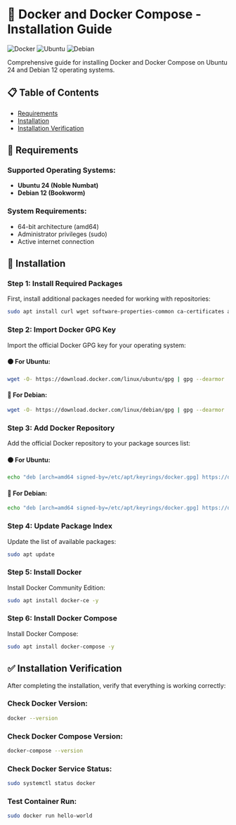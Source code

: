 # 🐳 Docker and Docker Compose - Installation Guide

![Docker](https://img.shields.io/badge/Docker-2CA5E0?style=for-the-badge&logo=docker&logoColor=white)
![Ubuntu](https://img.shields.io/badge/Ubuntu-E95420?style=for-the-badge&logo=ubuntu&logoColor=white)
![Debian](https://img.shields.io/badge/Debian-A81D33?style=for-the-badge&logo=debian&logoColor=white)

Comprehensive guide for installing Docker and Docker Compose on Ubuntu 24 and Debian 12 operating systems.

## 📋 Table of Contents

- [Requirements](#requirements)
- [Installation](#installation)
- [Installation Verification](#installation-verification)

## 🔧 Requirements

### Supported Operating Systems:

- **Ubuntu 24 (Noble Numbat)**
- **Debian 12 (Bookworm)**

### System Requirements:

- 64-bit architecture (amd64)
- Administrator privileges (sudo)
- Active internet connection

## 🚀 Installation

### Step 1: Install Required Packages

First, install additional packages needed for working with repositories:

```bash
sudo apt install curl wget software-properties-common ca-certificates apt-transport-https -y
```

### Step 2: Import Docker GPG Key

Import the official Docker GPG key for your operating system:

#### 🟠 For Ubuntu:

```bash
wget -O- https://download.docker.com/linux/ubuntu/gpg | gpg --dearmor | sudo tee /etc/apt/keyrings/docker.gpg > /dev/null
```

#### 🔴 For Debian:

```bash
wget -O- https://download.docker.com/linux/debian/gpg | gpg --dearmor | tee /etc/apt/keyrings/docker.gpg > /dev/null
```

### Step 3: Add Docker Repository

Add the official Docker repository to your package sources list:

#### 🟠 For Ubuntu:

```bash
echo "deb [arch=amd64 signed-by=/etc/apt/keyrings/docker.gpg] https://download.docker.com/linux/ubuntu noble stable" | sudo tee /etc/apt/sources.list.d/docker.list > /dev/null
```

#### 🔴 For Debian:

```bash
echo "deb [arch=amd64 signed-by=/etc/apt/keyrings/docker.gpg] https://download.docker.com/linux/debian bookworm stable" | tee /etc/apt/sources.list.d/docker.list > /dev/null
```

### Step 4: Update Package Index

Update the list of available packages:

```bash
sudo apt update
```

### Step 5: Install Docker

Install Docker Community Edition:

```bash
sudo apt install docker-ce -y
```

### Step 6: Install Docker Compose

Install Docker Compose:

```bash
sudo apt install docker-compose -y
```

## ✅ Installation Verification

After completing the installation, verify that everything is working correctly:

### Check Docker Version:

```bash
docker --version
```

### Check Docker Compose Version:

```bash
docker-compose --version
```

### Check Docker Service Status:

```bash
sudo systemctl status docker
```

### Test Container Run:

```bash
sudo docker run hello-world
```